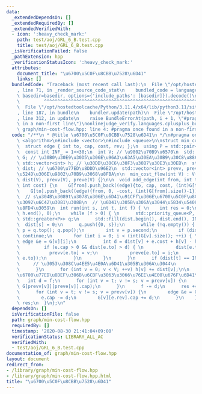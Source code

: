 ```yaml
---
data:
  _extendedDependsOn: []
  _extendedRequiredBy: []
  _extendedVerifiedWith:
  - icon: ':heavy_check_mark:'
    path: test/aoj/GRL_6_B.test.cpp
    title: test/aoj/GRL_6_B.test.cpp
  _isVerificationFailed: false
  _pathExtension: hpp
  _verificationStatusIcon: ':heavy_check_mark:'
  attributes:
    document_title: "\u6700\u5C0F\u8CBB\u7528\u6D41"
    links: []
  bundledCode: "Traceback (most recent call last):\n  File \"/opt/hostedtoolcache/Python/3.11.4/x64/lib/python3.11/site-packages/onlinejudge_verify/documentation/build.py\"\
    , line 71, in _render_source_code_stat\n    bundled_code = language.bundle(stat.path,\
    \ basedir=basedir, options={'include_paths': [basedir]}).decode()\n          \
    \         ^^^^^^^^^^^^^^^^^^^^^^^^^^^^^^^^^^^^^^^^^^^^^^^^^^^^^^^^^^^^^^^^^^^^^^^^^^^^^^^^^\n\
    \  File \"/opt/hostedtoolcache/Python/3.11.4/x64/lib/python3.11/site-packages/onlinejudge_verify/languages/cplusplus.py\"\
    , line 187, in bundle\n    bundler.update(path)\n  File \"/opt/hostedtoolcache/Python/3.11.4/x64/lib/python3.11/site-packages/onlinejudge_verify/languages/cplusplus_bundle.py\"\
    , line 312, in update\n    raise BundleErrorAt(path, i + 1, \"#pragma once found\
    \ in a non-first line\")\nonlinejudge_verify.languages.cplusplus_bundle.BundleErrorAt:\
    \ graph/min-cost-flow.hpp: line 4: #pragma once found in a non-first line\n"
  code: "/**\n * @title \u6700\u5C0F\u8CBB\u7528\u6D41\n */\n#pragma once\n#include\
    \ <algorithm>\n#include <vector>\n#include <queue>\n\nstruct min_cost_flow {\n\
    \  struct edge { int to, cap, cost, rev; };\n  using P = std::pair<int, int>;\n\
    \  const int INF_ = 1<<30;\n  int V; // \u9802\u70B9\u6570\n  std::vector<std::vector<edge>>\
    \ G; // \u30B0\u30E9\u30D5\u306E\u96A3\u63A5\u30EA\u30B9\u30C8\u8868\u73FE\n \
    \ std::vector<int> h; // \u30DD\u30C6\u30F3\u30B7\u30E3\u30EB\n  std::vector<int>\
    \ dist; // \u6700\u77ED\u8DDD\u96E2\n  std::vector<int> prevv, preve; // \u76F4\
    \u524D\u306E\u9802\u70B9\u3068\u8FBA\n\n  min_cost_flow(int V) : V(V), G(V), h(V),\
    \ dist(V), prevv(V), preve(V) {}\n\n  void add_edge(int from, int to, int cap,\
    \ int cost) {\n    G[from].push_back((edge){to, cap, cost, (int)G[to].size()});\n\
    \    G[to].push_back((edge){from, 0, -cost, (int)G[from].size()-1});\n  }\n\n\
    \  // s\u304B\u3089t\u3078\u306E\u6D41\u91CFf\u306E\u6700\u5C0F\u8CBB\u7528\u6D41\
    \u3092\u6C42\u3081\u308B\n  // \u6D41\u305B\u306A\u3044\u5834\u5408\u306F-1\u3092\
    \u8FD4\u3059\n  int run(int s, int t, int f) { \n    int res = 0;\n    std::fill(h.begin(),\
    \ h.end(), 0);\n    while (f > 0) { \n      std::priority_queue<P, std::vector<P>,\
    \ std::greater<P>> q;\n      std::fill(dist.begin(), dist.end(), INF_);\n    \
    \  dist[s] = 0;\n      q.push({0, s});\n      while (!q.empty()) { \n        P\
    \ p = q.top(); q.pop();\n        int v = p.second;\n        if (dist[v] < p.first)\
    \ continue;\n        for (int i = 0; i < (int)G[v].size(); ++i) { \n         \
    \ edge &e = G[v][i];\n          int d = dist[v] + e.cost + h[v] - h[e.to];\n \
    \         if (e.cap > 0 && dist[e.to] > d) { \n            dist[e.to] = d;\n \
    \           prevv[e.to] = v;\n            preve[e.to] = i;\n            q.push({dist[e.to],\
    \ e.to});\n          }\n        }\n      }\n      if (dist[t] == INF_) {\n   \
    \     // \u3053\u308C\u4EE5\u4E0A\u6D41\u305B\u306A\u3044\n        return -1;\n\
    \      }\n      for (int v = 0; v < V; ++v) h[v] += dist[v];\n\n      // s-t\u9593\
    \u6700\u77ED\u8DEF\u306B\u6CBF\u3063\u3066\u76EE\u4E00\u676F\u6D41\u3059\n   \
    \   int d = f;\n      for (int v = t; v != s; v = prevv[v]) {\n        d = std::min(d,\
    \ G[prevv[v]][preve[v]].cap);\n      }\n      f -= d;\n      res += d*h[t];\n\
    \      for (int v = t; v != s; v = prevv[v]) {\n        edge &e = G[prevv[v]][preve[v]];\n\
    \        e.cap -= d;\n        G[v][e.rev].cap += d;\n      }\n    }\n    return\
    \ res;\n  }\n};\n"
  dependsOn: []
  isVerificationFile: false
  path: graph/min-cost-flow.hpp
  requiredBy: []
  timestamp: '2020-08-30 21:41:04+09:00'
  verificationStatus: LIBRARY_ALL_AC
  verifiedWith:
  - test/aoj/GRL_6_B.test.cpp
documentation_of: graph/min-cost-flow.hpp
layout: document
redirect_from:
- /library/graph/min-cost-flow.hpp
- /library/graph/min-cost-flow.hpp.html
title: "\u6700\u5C0F\u8CBB\u7528\u6D41"
---
```

